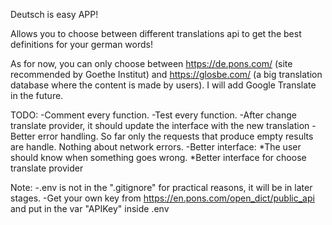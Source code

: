 Deutsch is easy APP!

Allows you to choose between different translations api to get the best definitions for your german words!

As for now, you can only choose between https://de.pons.com/ (site recommended by Goethe Institut) and https://glosbe.com/ (a big translation database where the content is made by users).  I will add Google Translate in the future.

TODO:
-Comment every function.
-Test every function.
-After change translate provider, it should update the interface with the new translation
-Better error handling. So far only the requests that produce empty results are handle. Nothing about network errors.
-Better interface:
    *The user should know when something goes wrong.
    *Better interface for choose translate provider

Note:
-.env is not in the ".gitignore" for practical reasons, it will be in later stages.
-Get your own key from https://en.pons.com/open_dict/public_api  and put in the var "APIKey" inside .env